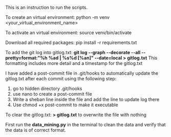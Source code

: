 This is an instruction to run the scripts. 

To create an virtual environment: python -m venv <your_virtual_environment_name>

To activate an virtual environment: source venv/bin/activate

Download all required packages: pip install -r requirements.txt

To add the git log into gitlog.txt: **git log --graph --decorate --all --pretty=format:"%h %ad | %s%d [%an]" --date=local > gitlog.txt**  This formatting includes more detail and a timestamp for the gitlog.txt

I have added a post-commit file in .git/hooks to automatically update the gitlog.txt after each commit using the following step:
1. go to hidden directory .git/hooks
2. use nano to create a post-commit file
3. Write a sheban line inside the file and add the line to update log there
4. Use chmod +x post-commit to make it executable

To clear the gitlog.txt: **> gitlog.txt** to overwrite the file with nothing

First run the **data_mining.py** in the terminal to clean the data and verify that the data is of correct format.
